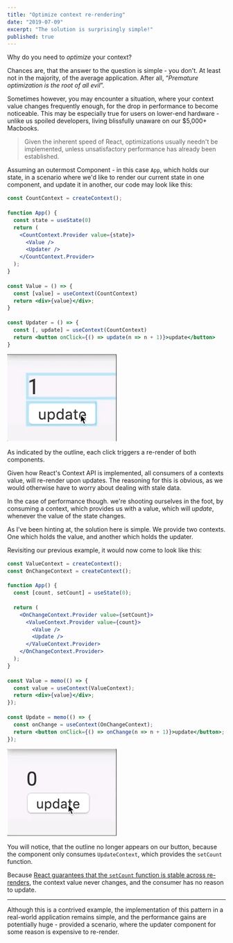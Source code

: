 ```yaml
---
title: "Optimize context re-rendering"
date: "2019-07-09"
excerpt: "The solution is surprisingly simple!"
published: true
---
```



Why do you need to *optimize* your context?

Chances are, that the answer to the question is simple - you don't.
At least not in the majority, of the average application. After all, “*Premature optimization is the root of all evil*”.

Sometimes however, you may encounter a situation, where your context value changes frequently enough, for the drop in performance to become noticeable. This may be especially true for users on lower-end hardware - unlike us spoiled developers, living blissfully unaware on our $5,000+ Macbooks.

>Given the inherent speed of React, optimizations usually needn't be implemented, unless unsatisfactory performance has already been established.

Assuming an outermost Component - in this case `App`, which holds our state,
in a scenario where we'd like to render our current state in one component, and update it in another, our code may look like this:

```jsx
const CountContext = createContext();

function App() {
  const state = useState(0)
  return (
	<CountContext.Provider value={state}>
	  <Value />
	  <Updater />
	</CountContext.Provider>
  );
}

const Value = () => {
  const [value] = useContext(CountContext)
  return <div>{value}</div>;
}

const Updater = () => {
  const [, update] = useContext(CountContext)
  return <button onClick={() => update(n => n + 1)}>update</button>
}
```

![Pre-optimization](./pre-optimization.gif)

As indicated by the outline, each click triggers a re-render of both components.

Given how React's Context API is implemented, all consumers of a contexts value, will re-render upon updates.
The reasoning for this is obvious, as we would otherwise have to worry about dealing with stale data.

In the case of performance though. we're shooting ourselves in the foot, by consuming a context, which provides us with a value, which will *update*, whenever the value of the state changes.

As I've been hinting at, the solution here is simple.
We provide two contexts. One which holds the value, and another which holds the updater.

Revisiting our previous example, it would now come to look like this:

```jsx
const ValueContext = createContext();
const OnChangeContext = createContext();

function App() {
  const [count, setCount] = useState(0);

  return (
    <OnChangeContext.Provider value={setCount}>
      <ValueContext.Provider value={count}>
        <Value />
        <Update />
      </ValueContext.Provider>
    </OnChangeContext.Provider>
  );
}

const Value = memo(() => {
  const value = useContext(ValueContext);
  return <div>{value}</div>;
});

const Update = memo(() => {
  const onChange = useContext(OnChangeContext);
  return <button onClick={() => onChange(n => n + 1)}>update</button>;
});
```

![Post-optimization](./post-optimization.gif)

You will notice, that the outline no longer appears on our button, because the component only consumes `UpdateContext`, which provides the `setCount` function.

Because [React guarantees that the `setCount` function is stable across re-renders]([https://reactjs.org/docs/hooks-reference.html](https://reactjs.org/docs/hooks-reference.html)), the context value never changes, and the consumer has no reason to update.

---

Although this is a contrived example, the implementation of this pattern in a real-world application remains simple, and the performance gains are potentially huge - provided a scenario, where the updater component for some reason is expensive to re-render.
